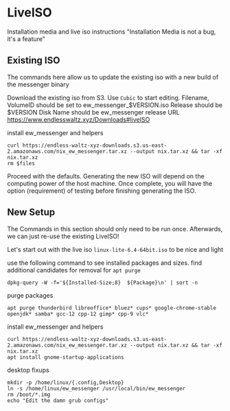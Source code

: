 # LiveISO
Installation media and live iso instructions
"Installation Media is not a bug, it's a feature"

## Existing ISO
The commands here allow us to update the existing iso with a new build of the
messenger binary

Download the existing iso from S3. Use `Cubic` to start editing.
Filename, VolumeID should be set to ew_messenger_$VERSION.iso
Release should be $VERSION
Disk Name should be ew_messenger
release URL https://www.endlesswaltz.xyz/Downloads#liveISO

install ew_messenger and helpers
```
curl https://endless-waltz-xyz-downloads.s3.us-east-2.amazonaws.com/nix_ew_messenger.tar.xz --output nix.tar.xz && tar -xf nix.tar.xz 
rm $files
```

Proceed with the defaults. Generating the new ISO will depend on the
computing power of the host machine. Once complete, you will have the
option (requirement) of testing before finishing generating the ISO.

## New Setup
The Commands in this section should only need to be run once. Afterwards,
we can just re-use the existing LiveISO!

Let's start out with the live iso `linux-lite-6.4-64bit.iso` to be nice 
and light

use the following command to see installed packages and sizes.
find additional candidates for removal for `apt purge`
```
dpkg-query -W -f='${Installed-Size;8}  ${Package}\n' | sort -n
```

purge packages
```
apt purge thunderbird libreoffice* bluez* cups* google-chrome-stable openjdk* samba* gcc-12 cpp-12 gimp* cpp-9 vlc*
```

install ew_messenger and helpers
```
curl https://endless-waltz-xyz-downloads.s3.us-east-2.amazonaws.com/nix_ew_messenger.tar.xz --output nix.tar.xz && tar -xf nix.tar.xz 
apt install gnome-startup-applications
```

desktop fixups
```
mkdir -p /home/linux/{.config,Desktop}
ln -s /home/linux/ew_messenger /usr/local/bin/ew_messenger
rm /boot/*.img
echo "Edit the damn grub configs"
```
